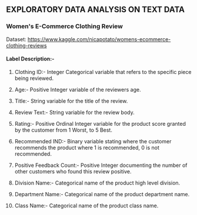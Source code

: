 ## EXPLORATORY DATA ANALYSIS ON TEXT DATA
### Women's E-Commerce Clothing Review
Dataset: https://www.kaggle.com/nicapotato/womens-ecommerce-clothing-reviews
#### Label Description:-
1. Clothing ID:- Integer Categorical variable that refers to the specific piece being reviewed.


2. Age:- Positive Integer variable of the reviewers age.


3. Title:- String variable for the title of the review.


4. Review Text:- String variable for the review body.


5. Rating:- Positive Ordinal Integer variable for the product score granted by the customer from 1 Worst, to 5 Best.


6. Recommended IND:- Binary variable stating where the customer recommends the product where 1 is recommended, 0 is not 
   recommended.
   

7. Positive Feedback Count:- Positive Integer documenting the number of other customers who found this review positive.


8. Division Name:- Categorical name of the product high level division.


9. Department Name:- Categorical name of the product department name.


10. Class Name:- Categorical name of the product class name.
